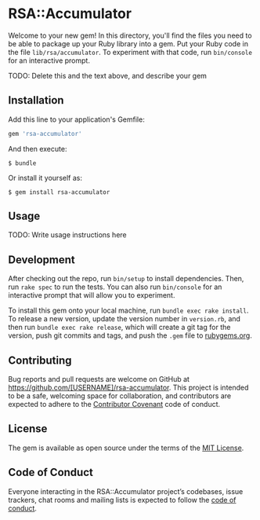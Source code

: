 # RSA::Accumulator

Welcome to your new gem! In this directory, you'll find the files you need to be able to package up your Ruby library into a gem. Put your Ruby code in the file `lib/rsa/accumulator`. To experiment with that code, run `bin/console` for an interactive prompt.

TODO: Delete this and the text above, and describe your gem

## Installation

Add this line to your application's Gemfile:

```ruby
gem 'rsa-accumulator'
```

And then execute:

    $ bundle

Or install it yourself as:

    $ gem install rsa-accumulator

## Usage

TODO: Write usage instructions here

## Development

After checking out the repo, run `bin/setup` to install dependencies. Then, run `rake spec` to run the tests. You can also run `bin/console` for an interactive prompt that will allow you to experiment.

To install this gem onto your local machine, run `bundle exec rake install`. To release a new version, update the version number in `version.rb`, and then run `bundle exec rake release`, which will create a git tag for the version, push git commits and tags, and push the `.gem` file to [rubygems.org](https://rubygems.org).

## Contributing

Bug reports and pull requests are welcome on GitHub at https://github.com/[USERNAME]/rsa-accumulator. This project is intended to be a safe, welcoming space for collaboration, and contributors are expected to adhere to the [Contributor Covenant](http://contributor-covenant.org) code of conduct.

## License

The gem is available as open source under the terms of the [MIT License](https://opensource.org/licenses/MIT).

## Code of Conduct

Everyone interacting in the RSA::Accumulator project’s codebases, issue trackers, chat rooms and mailing lists is expected to follow the [code of conduct](https://github.com/[USERNAME]/rsa-accumulator/blob/master/CODE_OF_CONDUCT.md).
